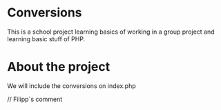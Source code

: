 # Conversions

This is a school project learning basics of working in a group project and learning basic stuff of PHP.

# About the project

We will include the conversions on index.php

// Filipp`s comment
